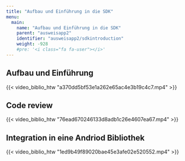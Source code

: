 ```yaml
---
title: "Aufbau und Einführung in die SDK"
menu:
  main:
    name: "Aufbau und Einführung in die SDK"
    parent: "ausweisapp2"
    identifier: "ausweisapp2/sdkintroduction"
    weight: -928
    #pre: '<i class="fa fa-user"></i>'
---
```


## Aufbau und Einführung

{{< video_biblio_htw "a370dd5bf53e1a262e65ac4e3b19c4c7.mp4" >}}

## Code review

{{< video_biblio_htw "76ead670246133d8adb1c26e4607ea67.mp4" >}}

## Integration in eine Andriod Bibliothek

{{< video_biblio_htw "1ed9b49f89020bae45e3afe02e520552.mp4" >}}
